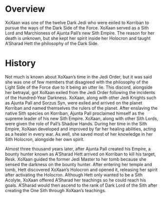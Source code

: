# Overview

XoXaan was one of the twelve Dark Jedi who were exiled to Korriban to pursue the ways of the Dark Side of the Force.
XoXaan served as a Sith Lord and Marchioness of Ajunta Pall’s new Sith Empire.
The reason for her death is unknown, but she kept her spirit inside her Holocron and taught A’Sharad Hett the philosophy of the Dark Side.

# History

Not much is known about XoXaan’s time in the Jedi Order, but it was said she was one of few members that disagreed with the philosophy of the Light Side of the Force due to it being an utter lie.
This discord, alongside her betrayal, got XoXaan exiled from the Jedi Order following the incidents of the Hundred-Year Darkness.
XoXaan, along with other Jedi Knights such as Ajunta Pall and Sorzus Syn, were exiled and arrived on the planet Korriban and named themselves the rulers of the planet.
After enslaving the native Sith species on Korriban, Ajunta Pall proclaimed himself as the supreme leader of his new Sith Empire.
XoXaan, along with other Sith Lords, were given the role of Pall’s Shadow Hands.
During her time in the Sith Empire, XoXaan developed and improved by far her healing abilities, acting as a healer in every war.
As well, she saved most of her knowledge in her Sith Holocron, alongside her own spirit.

Almost three thousand years later, after Ajunta Pall created his Empire, a bounty hunter known as A’Sharad Hett arrived on Korriban to kill his target, Resk.
XoXaan guided the former Jedi Master to her tomb because she sensed the darkness on the bounty hunter.
After entering her temple and tomb, Hett discovered XoXaan’s Holocron and opened it, releasing her spirit after activating the Holocron.
Although Hett only wanted to be a Sith Acolyte, XoXaan offered A’Sharad her teachings so he could reach his goals.
A’Sharad would then ascend to the rank of Dark Lord of the Sith after creating the One Sith through XoXaan’s teachings.
